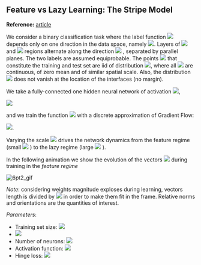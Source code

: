 ## Feature vs Lazy Learning: The Stripe Model

**Reference:** [article][1]

We consider a binary classification task where the label function 
<img src="https://render.githubusercontent.com/render/math?math=y(\vec x)">
depends only on one direction in the data space, namely 
<img src="https://render.githubusercontent.com/render/math?math=y( \vec x)=y(x_1)">.
Layers of <img src="https://render.githubusercontent.com/render/math?math=y=+1"> and 
<img src="https://render.githubusercontent.com/render/math?math=y=-1">
regions alternate along the direction <img src="https://render.githubusercontent.com/render/math?math=x_1">
, separated by parallel planes. The two labels are assumed equiprobable. The points 
<img src="https://render.githubusercontent.com/render/math?math=\vec x"> that constitute the training and test set are iid of distribution 
<img src="https://render.githubusercontent.com/render/math?math=\rho(\vec x) = \rho_1(x_1)\cdots\rho_d(x_d)">, where all <img src="https://render.githubusercontent.com/render/math?math=\rho_j">
are continuous, of zero mean and of similar spatial scale. Also, the distribution <img src="https://render.githubusercontent.com/render/math?math=\rho_1">
does not vanish at the location of the interfaces (no margin).

We take a fully-connected one hidden neural network of activation <img src="https://render.githubusercontent.com/render/math?math=\sigma">,

<img src="https://render.githubusercontent.com/render/math?math=f(\vec x) = \frac{1}{h} \sum_{n=1}^h \beta_n \: \sigma\left(\frac{\vec \omega_n \cdot   \vec x}{\sqrt{d}} + b_n\right)">

and we train the function 
<img src="https://render.githubusercontent.com/render/math?math=F(\vec x) = \alpha \left(f(\vec x) - f_0(\vec x)\right)">
with a discrete approximation of Gradient Flow:

<img src="https://render.githubusercontent.com/render/math?math=\dot{W} = -\partial_W \frac{1}{p}\sum_\mu l\left(y^\mu F(\vec x^\mu)\right)">. 

Varying the scale 
<img src="https://render.githubusercontent.com/render/math?math=\alpha">
drives the network dynamics from the feature regime (small 
<img src="https://render.githubusercontent.com/render/math?math=\alpha">
) to the lazy regime (large 
<img src="https://render.githubusercontent.com/render/math?math=\alpha">
).

In the following animation we show the evolution of the vectors 
<img src="https://render.githubusercontent.com/render/math?math=\beta_n \vec \omega_n">
during training in the *feature regime*


![6pt2_gif](https://github.com/leonardopetrini/feature_lazy/blob/experimental/stripe_wbeta_wlegend.gif)

*Note*: considering weights magnitude exploses during learning, vectors length is divided by 
<img src="https://render.githubusercontent.com/render/math?math=\max(|\beta|\: ||\vec \omega||)">
in order to make them fit in the frame. Relative norms and orientations are the quantities of interest.

*Parameters*: 
* Training set size: <img src="https://render.githubusercontent.com/render/math?math=p = 1000">
* <img src="https://render.githubusercontent.com/render/math?math=\alpha = 10^{-6}">
* Number of neurons: <img src="https://render.githubusercontent.com/render/math?math=h = 10000">
* Activation function: <img src="https://render.githubusercontent.com/render/math?math=\sigma(\cdot) = ReLU(\cdot)">
* Hinge loss: <img src="https://render.githubusercontent.com/render/math?math=l(\hat y) = \max(0, 1 - y \cdot \hat y)">





[1]:https://
